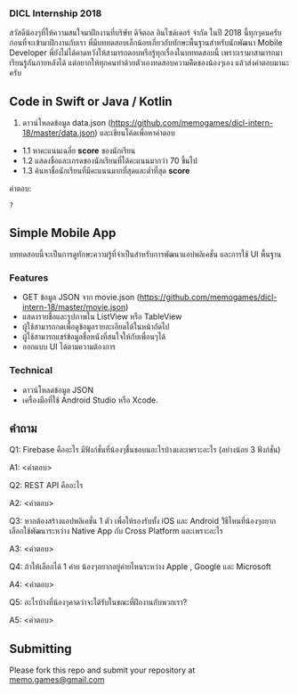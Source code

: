 ### DICL Internship 2018

สวัสดีน้องๆที่ให้ความสนใจมาฝึกงานที่บริษัท ดิจิตอล อินไซด์เดอร์ จำกัด ในปี 2018 นี้ทุกๆคนครับ ก่อนที่จะเข้ามาฝึกงานกับเรา พี่มีบททดสอบเล็กน้อยเกี่ยวกับทักษะพื้นฐานสำหรับนักพัฒนา Mobile Developer พี่ยังไม่ได้คาดหวังให้สามารถตอบหรือรู้ทุกเรื่องในบททดสอบนี้ เพราะเรามาสามารถมาเรียนรู้กันภายหลังได้ แต่อยากให้ทุกคนทำด้วยตัวเองทดสอบความคิิดของน้องๆเอง แล้วส่งคำตอบมานะครับ 

## Code in Swift or Java / Kotlin

1. ดาวน์โหลดข้อมูล data.json (https://github.com/memogames/dicl-intern-18/master/data.json) และเขียนโค้ดเพื่อหาคำตอบ
- 1.1 หาคะแนนเฉลี่ย **score** ของนักเรียน
- 1.2 แสดงชื่อและเกรดของนักเรียนที่ได้คะแนนมากว่า 70 ขึ้นไป
- 1.3 ค้นหาชื่อนักเรียนที่มีคะแนนมากที่สุดและต่ำที่สุด **score**

คำตอบ:
```
?
```

## Simple Mobile App

บททดสอบนี้จะเป็นการดูทักษะความรู้ที่จำเป็นสำหรับการพัฒนาแอปพลิเคชั่น และการใช้ UI พื้นฐาน

### Features
- GET ข้อมูล JSON จาก movie.json (https://github.com/memogames/dicl-intern-18/master/movie.json)
- แสดงรายชื่อและรูปภาพใน ListView หรือ TableView
- ผู้ใช้สามารถกดเพื่อดูข้อมูลรายละเอียดได้ในหน้าถัดไป
- ผู้ใช้สามารถแชร์ข้อมูลชื่อหนังที่สนใจให้กับเพื่อนๆได้
- ออกแบบ UI ได้ตามความต้องการ

### Technical
- ดาวน์โหลดข้อมูล JSON
- เครื่องมือที่ใช้ Android Studio หรือ Xcode.

## คำถาม
Q1: Firebase คืออะไร มีฟังก์ชั่นที่น้องๆชื่นชอบนอะไรบ้างและเพราะอะไร (อย่างน้อย 3 ฟังก์ชั่น)

A1: <คำตอบ>

Q2: REST API คืออะไร

A2: <คำตอบ>

Q3: หากต้องสร้างแอปพลิเคชั่น 1 ตัว เพื่อให้รองรับทั้ง iOS และ Android วิิธีไหนที่น้องๆอยากเลือกใช้พัฒนาระหว่าง Native App กับ Cross Platform และเพราะอะไร 

A3: <คำตอบ>

Q4: ถ้าให้เลือกได้ 1 ค่าย น้องๆอยากอยู่ค่ายไหนระหว่าง Apple , Google และ Microsoft

A4: <คำตอบ>

Q5: อะไรบ้างที่น้องๆคาดว่าจะได้รับในขณะที่ฝึกงานกับพวกเรา?

A5: <คำตอบ>

## Submitting

Please fork this repo and submit your repository at memo.games@gmail.com
